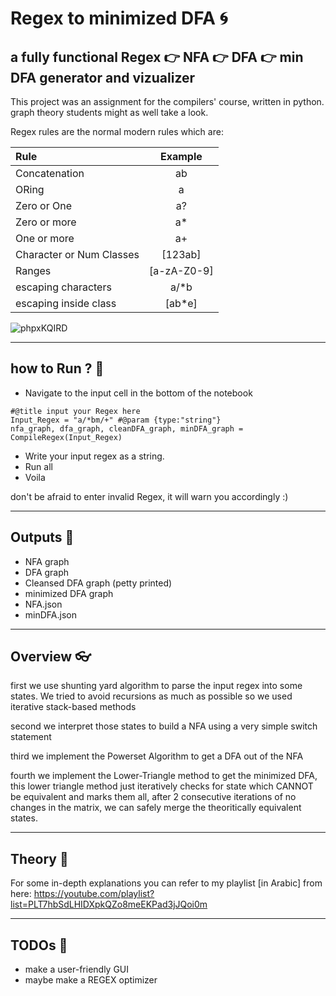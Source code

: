 # Regex to minimized DFA :cyclone:
## a fully functional Regex :point_right: NFA :point_right: DFA :point_right: min DFA generator and vizualizer

This project was an assignment for the compilers' course, written in python.
graph theory students might as well take a look.

Regex rules are the normal modern rules which are:

| Rule               | Example       |
| :---               |    :----:     |
| Concatenation      | ab            |
| ORing              | a | b         |
| Zero or One | a? |
| Zero or more | a* |
| One or more | a+ |
| Character or Num Classes | [123ab] |
| Ranges | [a-zA-Z0-9] |
| escaping characters | a/*b |
| escaping inside class | [ab*e] |


![phpxKQIRD](https://github.com/aymanreda56/RE-to-minDFA/assets/58632281/f1b8e54f-57a9-4a74-9fa2-9e77fdfd25b4)

---

## how to Run ? :crystal_ball:
* Navigate to the input cell in the bottom of the notebook
```
#@title input your Regex here
Input_Regex = "a/*bm/+" #@param {type:"string"}
nfa_graph, dfa_graph, cleanDFA_graph, minDFA_graph = CompileRegex(Input_Regex)
```
* Write your input regex as a string.
* Run all
* Voila

don't be afraid to enter invalid Regex, it will warn you accordingly :)

---

## Outputs :art:
* NFA graph
* DFA graph
* Cleansed DFA graph (petty printed)
* minimized DFA graph
* NFA.json
* minDFA.json
---
## Overview :eyeglasses:
first we use shunting yard algorithm to parse the input regex into some states.
We tried to avoid recursions as much as possible so we used iterative stack-based methods

second we interpret those states to build a NFA using a very simple switch statement

third we implement the Powerset Algorithm to get a DFA out of the NFA

fourth we implement the Lower-Triangle method to get the minimized DFA, this lower triangle method just iteratively checks for state which CANNOT be equivalent and marks them all, after 2 consecutive iterations of no changes in the matrix, we can safely merge the theoritically equivalent states.

---

## Theory :tea:
For some in-depth explanations you can refer to my playlist [in Arabic] from here:
https://youtube.com/playlist?list=PLT7hbSdLHIDXpkQZo8meEKPad3jJQoi0m

---

## TODOs :page_with_curl:
* make a user-friendly GUI
* maybe make a REGEX optimizer




